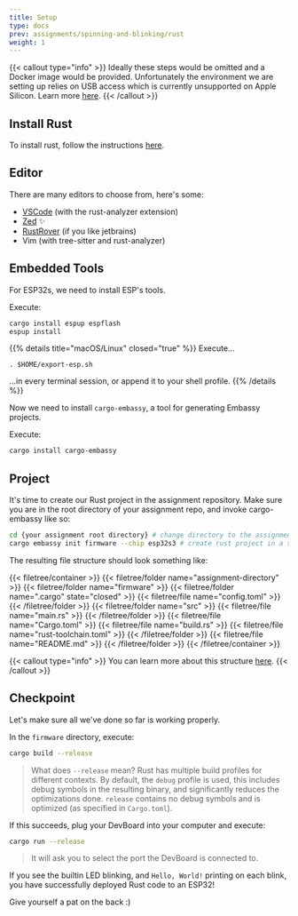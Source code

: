 ```yaml
---
title: Setup
type: docs
prev: assignments/spinning-and-blinking/rust
weight: 1
---
```


{{< callout type="info" >}}
  Ideally these steps would be omitted and a Docker image would be provided.
  Unfortunately the environment we are setting up relies on USB access
  which is currently unsupported on Apple Silicon. Learn more [here](https://github.com/docker/for-mac/issues/5263).
{{< /callout >}}


## Install Rust

To install rust, follow the instructions [here](https://www.rust-lang.org/tools/install).

## Editor

There are many editors to choose from, here's some:

- [VSCode](https://code.visualstudio.com) (with the rust-analyzer extension)
- [Zed](https://zed.dev) ✨
- [RustRover](https://www.jetbrains.com/rust/) (if you like jetbrains)
- Vim (with tree-sitter and rust-analyzer)

## Embedded Tools

For ESP32s, we need to install ESP's tools.

Execute:

```sh
cargo install espup espflash
espup install
```

{{% details title="macOS/Linux" closed="true" %}}
  Execute...

  ```
  . $HOME/export-esp.sh
  ```

  ...in every terminal session, or append it to your shell profile.
{{% /details %}}

Now we need to install `cargo-embassy`, a tool for generating Embassy projects.

Execute:

```sh
cargo install cargo-embassy
```

## Project

It's time to create our Rust project in the assignment repository. Make sure you are in the
root directory of your assignment repo, and invoke cargo-embassy like so:

```sh
cd {your assignment root directory} # change directory to the assignment repo
cargo embassy init firmware --chip esp32s3 # create rust project in a subdirectory named "firmware"
```

The resulting file structure should look something like:

{{< filetree/container >}}
  {{< filetree/folder name="assignment-directory" >}}
    {{< filetree/folder name="firmware" >}}
      {{< filetree/folder name=".cargo" state="closed" >}}
          {{< filetree/file name="config.toml" >}}
      {{< /filetree/folder >}}
      {{< filetree/folder name="src" >}}
        {{< filetree/file name="main.rs" >}}
      {{< /filetree/folder >}}
        {{< filetree/file name="Cargo.toml" >}}
        {{< filetree/file name="build.rs" >}}
        {{< filetree/file name="rust-toolchain.toml" >}}
    {{< /filetree/folder >}}
    {{< filetree/file name="README.md" >}}
  {{< /filetree/folder >}}
{{< /filetree/container >}}

{{< callout type="info" >}}
  You can learn more about this structure [here](https://embassy.dev/book/#_project_structure).
{{< /callout >}}

## Checkpoint

Let's make sure all we've done so far is working properly.

In the `firmware` directory, execute:

```sh
cargo build --release
```

> What does `--release` mean? Rust has multiple build profiles for different contexts.
> By default, the `debug` profile is used, this includes debug symbols in the resulting
> binary, and significantly reduces the optimizations done. `release` contains no debug
symbols and is optimized (as specified in `Cargo.toml`).

If this succeeds, plug your DevBoard into your computer and execute:

```sh
cargo run --release
```

> It will ask you to select the port the DevBoard is connected to.

If you see the builtin LED blinking, and `Hello, World!` printing on each blink, you have
successfully deployed Rust code to an ESP32!

Give yourself a pat on the back :)
